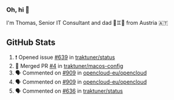 ### Oh, hi 👋

I'm Thomas, Senior IT Consultant and dad 👶♊️👶 from Austria 🇦🇹

<!--
**traktuner/traktuner** is a ✨ _special_ ✨ repository because its `README.md` (this file) appears on your GitHub profile.

Here are some ideas to get you started:

- 🔭 I’m currently working on ...
- 🌱 I’m currently learning ...
- 👯 I’m looking to collaborate on ...
- 🤔 I’m looking for help with ...
- 💬 Ask me about ...
- 📫 How to reach me: ...
- 😄 Pronouns: ...
- ⚡ Fun fact: ...
-->

</div>

## GitHub Stats
<!--START_SECTION:activity-->
1. ❗ Opened issue [#639](https://github.com/traktuner/status/issues/639) in [traktuner/status](https://github.com/traktuner/status)
2. 🎉 Merged PR [#4](https://github.com/traktuner/macos-config/pull/4) in [traktuner/macos-config](https://github.com/traktuner/macos-config)
3. 🗣 Commented on [#909](https://github.com/opencloud-eu/opencloud/issues/909#issuecomment-3334597873) in [opencloud-eu/opencloud](https://github.com/opencloud-eu/opencloud)
4. 🗣 Commented on [#909](https://github.com/opencloud-eu/opencloud/issues/909#issuecomment-3333902280) in [opencloud-eu/opencloud](https://github.com/opencloud-eu/opencloud)
5. 🗣 Commented on [#636](https://github.com/traktuner/status/issues/636#issuecomment-3332020926) in [traktuner/status](https://github.com/traktuner/status)
<!--END_SECTION:activity-->
